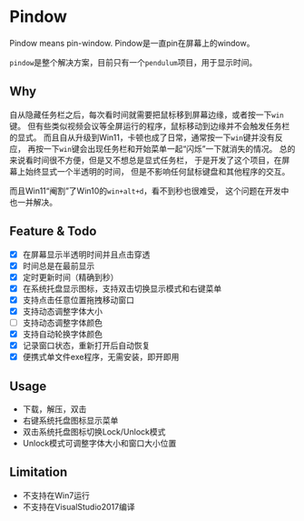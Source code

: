 # Pindow

Pindow means pin-window.
Pindow是一直pin在屏幕上的window。

`pindow`是整个解决方案，目前只有一个`pendulum`项目，用于显示时间。

## Why

自从隐藏任务栏之后，每次看时间就需要把鼠标移到屏幕边缘，或者按一下`win`键。
但有些类似视频会议等全屏运行的程序，鼠标移动到边缘并不会触发任务栏的显式。
而且自从升级到Win11，卡顿也成了日常，通常按一下`win`键并没有反应，
再按一下`win`键会出现任务栏和开始菜单一起“闪烁”一下就消失的情况。
总的来说看时间很不方便，但是又不想总是显式任务栏，
于是开发了这个项目，在屏幕上始终显式一个半透明的时间，
但是不影响任何鼠标键盘和其他程序的交互。

而且Win11“阉割”了Win10的`win+alt+d`，看不到秒也很难受，
这个问题在开发中也一并解决。

## Feature & Todo

- [x] 在屏幕显示半透明时间并且点击穿透
- [x] 时间总是在最前显示
- [x] 定时更新时间（精确到秒）
- [x] 在系统托盘显示图标，支持双击切换显示模式和右键菜单
- [x] 支持点击任意位置拖拽移动窗口
- [x] 支持动态调整字体大小
- [ ] 支持动态调整字体颜色
- [x] 支持自动轮换字体颜色
- [x] 记录窗口状态，重新打开后自动恢复
- [x] 便携式单文件exe程序，无需安装，即开即用

## Usage

- 下载，解压，双击
- 右键系统托盘图标显示菜单
- 双击系统托盘图标切换Lock/Unlock模式
- Unlock模式可调整字体大小和窗口大小位置

## Limitation

- 不支持在Win7运行
- 不支持在VisualStudio2017编译

